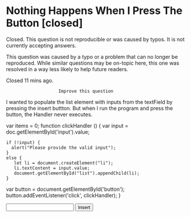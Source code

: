 
# Nothing Happens When I Press The Button [closed]







Closed. This question is not reproducible or was caused by typos. It is not currently accepting answers.
                        
                    










 This question was caused by a typo or a problem that can no longer be reproduced. While similar questions may be on-topic here, this one was resolved in a way less likely to help future readers.


Closed 11 mins ago.







                        Improve this question
                    



I wanted to populate the list element with inputs from the textField by pressing the insert buttton. But when I run the program and press the button, the Handler never executes.


var items = 0;
function clickHandler () {
    var input = doc.getElementById('input').value;

    if (!input) {
      alert("Please provide the valid input");
    }
    else {
       let li = document.createElement("li");
       li.textContent = input.value;         
       document.getElementById("list").appendChild(li); 
    }
  var button = document.getElementById('button');
  button.addEventListener('click', clickHandler);
}
<ul id="list"></ul>
<input id="input" type="text"></input>
<button  onclick="clickHandler" type="button" id="button">Insert</button>




        
